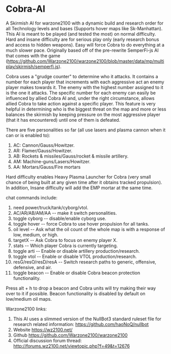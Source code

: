 # Cobra-AI
A Skirmish AI for warzone2100 with a dynamic build and research order for all Technology levels and bases (Supports hover maps like Sk-Manhattan). This AI is meant to be played (and tested the most) on normal difficulty. Hard and insane difficulty are for serious play only (early research bonus and access to hidden weapons). Easy will force Cobra to do everything at a much slower pace. Originally based off of the pre-rewrite SemperFi-js AI that comes with the game (https://github.com/Warzone2100/warzone2100/blob/master/data/mp/multiplay/skirmish/semperfi.js).

Cobra uses a "grudge counter" to determine who it attacks. It contains a number for each player that increments with each aggressive act an enemy player makes towards it. The enemy with the highest number assigned to it is the one it attacks. The specific number for each enemy can easily be influenced by allied Cobra AI and, under the right circumstance, allows allied Cobra to take action against a specific player. This feature is very helpful in determining who is the biggest threat on the map and more or less balances the skirmish by keeping pressure on the most aggressive player (that it has encountered) until one of them is defeated.

There are five personalities so far (all use lasers and plasma cannon when it can or is enabled to):

1. AC: Cannon/Gauss/Howitzer.
2. AR: Flamer/Gauss/Howitzer.
3. AB: Rockets & missiles/Gauss/rocket & missile artillery.
4. AM: Machine-guns/Lasers/Howitzer.
5. AA: Mortars/Gauss/Fire mortars


Hard difficulty enables Heavy Plasma Launcher for Cobra (very small chance of being built at any given time after it obtains tracked propulsion). In addition, Insane difficulty will add the EMP mortar at the same time.

chat commands include:
1. need power/truck/tank/cyborg/vtol.
2. AC/AR/AB/AM/AA -- make it switch personalities.
3. toggle cyborg -- disable/enable cyborg use.
4. toggle hover -- force Cobra to use hover propulsion for all tanks.
5. oil level -- Ask what the oil count of the whole map is with a response of low, medium, or high.
6. targetX -- Ask Cobra to focus on enemy player X.
7. stats -- Which player Cobra is currently targeting.
8. toggle arti -- Enable or disable artillery production/research.
9. toggle vtol -- Enable or disable VTOL production/research.
10. resG/resO/resD/resA -- Switch research paths to generic, offensive, defensive, and air.
11. toggle beacon -- Enable or disable Cobra beacon protection functionality.

Press alt + h to drop a beacon and Cobra units will try making their way over to it if possible. Beacon functionality is disabled by default on low/medium oil maps.

Warzone2100 links:
1. This AI uses a slimmed version of the NullBot3 standard ruleset file for research related information: https://github.com/haoNoQ/nullbot
2. Website https://wz2100.net/
3. Github https://github.com/Warzone2100/warzone2100
4. Official discussion forum thread: http://forums.wz2100.net/viewtopic.php?f=49&t=12676
